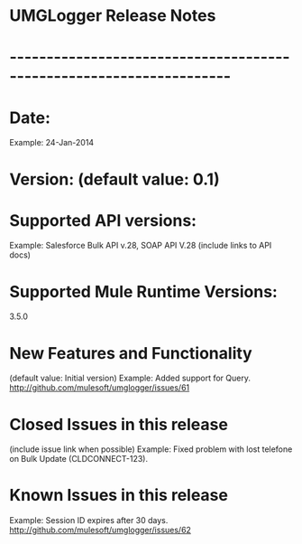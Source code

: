 # UMGLogger Release Notes
# --------------------------------------------------------------------
# Date: <DD-MMM-YYYY>
Example: 24-Jan-2014
# Version: (default value: 0.1)
# Supported API versions: 
Example: Salesforce Bulk API v.28, SOAP API V.28 (include links to API docs)
# Supported Mule Runtime Versions: 
3.5.0
# New Features and Functionality
(default value: Initial version) 
Example: Added support for Query. http://github.com/mulesoft/umglogger/issues/61
# Closed Issues in this release 
(include issue link when possible)
Example: Fixed problem with lost telefone on Bulk Update (CLDCONNECT-123).
# Known Issues in this release
Example: Session ID expires after  30 days. http://github.com/mulesoft/umglogger/issues/62
